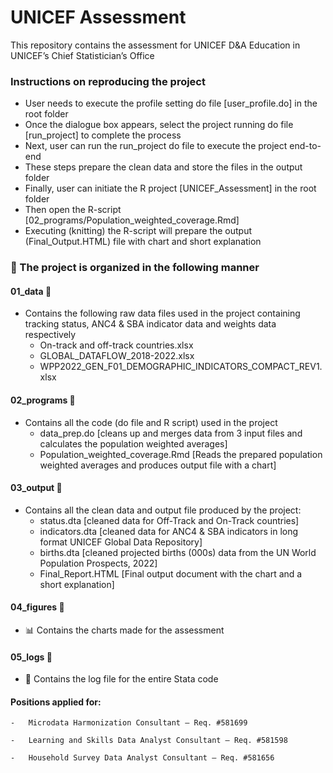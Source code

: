 # UNICEF Assessment

This repository contains the assessment for UNICEF D&A Education in UNICEF’s Chief Statistician’s Office

### Instructions on reproducing the project

-   User needs to execute the profile setting do file [user_profile.do] in the root folder
-   Once the dialogue box appears, select the project running do file [run_project] to complete the process
-   Next, user can run the run_project do file to execute the project end-to-end
-   These steps prepare the clean data and store the files in the output folder
-   Finally, user can initiate the R project [UNICEF_Assessment] in the root folder
-   Then open the R-script [02_programs/Population_weighted_coverage.Rmd]
-   Executing (knitting) the R-script will prepare the output (Final_Output.HTML) file with chart and short explanation

### 📁 The project is organized in the following manner

#### 01_data 📁

-   Contains the following raw data files used in the project containing tracking status, ANC4 & SBA indicator data and weights data respectively
    -   On-track and off-track countries.xlsx
    -   GLOBAL_DATAFLOW_2018-2022.xlsx
    -   WPP2022_GEN_F01_DEMOGRAPHIC_INDICATORS_COMPACT_REV1.xlsx

#### 02_programs 📁

-   Contains all the code (do file and R script) used in the project
    -   data_prep.do [cleans up and merges data from 3 input files and calculates the population weighted averages]
    -   Population_weighted_coverage.Rmd [Reads the prepared population weighted averages and produces output file with a chart]

#### 03_output 📁

-   Contains all the clean data and output file produced by the project:
    -   status.dta [cleaned data for Off-Track and On-Track countries]
    -   indicators.dta [cleaned data for ANC4 & SBA indicators in long format UNICEF Global Data Repository]
    -   births.dta [cleaned projected births (000s) data from the UN World Population Prospects, 2022]
    -   Final_Report.HTML [Final output document with the chart and a short explanation]

#### 04_figures 📁

-   📊 Contains the charts made for the assessment

#### 05_logs 📁

-   📝 Contains the log file for the entire Stata code

#### Positions applied for:

```         
-   Microdata Harmonization Consultant – Req. #581699

-   Learning and Skills Data Analyst Consultant – Req. #581598

-   Household Survey Data Analyst Consultant – Req. #581656
```
